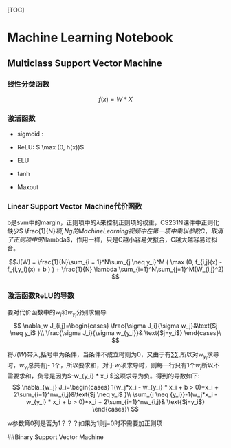 [TOC]

# Machine Learning Notebook

## Multiclass Support Vector Machine

### 线性分类函数
$$f(x) = W*X $$

### 激活函数

* sigmoid :   

* ReLU:          $ \max (0, h(x))$

* ELU

* tanh

* Maxout


### Linear Support Vector Machine代价函数

b是svm中的margin，正则项中的$\lambda$来控制正则项的权重，CS231N课件中正则化缺少$ \frac{1}{N}$项, Ng的Machine Learning视频中在第一项中乘以参数C，取消了正则项中的$\lambda$，作用一样，只是C越小容易欠拟合，C越大越容易过拟合。

$$J(W) = \frac{1}{N}\sum_{i = 1}^N\sum_{j \neq y_i}^M ( \max (0, f_{i,j}(x) - f_{i,y_i}(x) + b ) ) + \frac{1}{N} \lambda \sum_{i=1}^N\sum_{j=1}^M(W_{i,j}^2) $$



### 激活函数ReLU的导数

要对代价函数中的$w_j$和$w_{y_i}$分别求偏导
$$
\nabla_w J_{i,j}=\begin{cases}
\frac{\sigma J_i}{\sigma w_j}&\text{$j \neq y_i$ }\\
\frac{\sigma J_i}{\sigma w_{y_i}}&
\text{$j=y_i$}
\end{cases}\
$$

将$J(W)$带入,括号中为条件，当条件不成立时则为0，又由于有$\sum\sum$,所以对$w_{y_i}$求导时，$w_{y_i}$总共有j- 1个，所以要求和，对于$w_j$项求导时，则每一行只有1个$w_j$所以不需要求和，负号是因为$-w_{y_i} * x_i  $这项求导为负。得到的导数如下:
$$
\nabla_{w_j} J_i=\begin{cases}
1(w_j*x_i - w_{y_i} * x_i + b > 0)*x_i +  2\sum_{i=1}^nw_{i,j}&\text{$j \neq y_i$ }\\
\sum_{j \neq {y_i}}-1(w_j*x_i - w_{y_i} * x_i + b > 0)*x_i + 2\sum_{i=1}^nw_{i,j}&
\text{$j=y_i$}
\end{cases}\
$$

w参数第0列是否为1？？？如果为1则j=0时不需要加正则项

##Binary Support Vector Machine